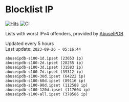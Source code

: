 # Blocklist IP

[![Hits](https://hits.seeyoufarm.com/api/count/incr/badge.svg?url=https%3A%2F%2Fgithub.com%2Fborestad%2Fblocklist-ip%2F&count_bg=%2379C83D&title_bg=%23555555&icon=&icon_color=%23E7E7E7&title=hits&edge_flat=false)](https://hits.seeyoufarm.com)  ![CI](https://img.shields.io/github/workflow/status/borestad/blocklist-ip/CI?style=flat-square)

Lists with worst IPv4 offenders, provided by [AbuseIPDB](https://www.abuseipdb.com/)

<!-- FOOTER-PLACEHOLDER -->
Updated every 5 hours<br>
Last update: `2023-09-26 - 05:16:44`
```
abuseipdb-s100-1d.ipset (23653 ip)
abuseipdb-s100-2d.ipset (28255 ip)
abuseipdb-s100-3d.ipset (31583 ip)
abuseipdb-s100-7d.ipset (39312 ip)
abuseipdb-s100-30d.ipset (64222 ip)
abuseipdb-s100-60d.ipset (89116 ip)
abuseipdb-s100-90d.ipset (112588 ip)
abuseipdb-s100-120d.ipset (117604 ip)
abuseipdb-s100-all.ipset (378586 ip)
```
